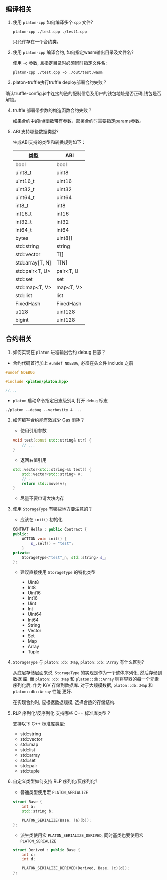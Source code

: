 ## 编译相关

1. 使用 `platon-cpp` 如何编译多个 `cpp` 文件?

    ```shell
    platon-cpp ./test.cpp ./test1.cpp
    ```

    只允许存在一个合约类。

2. 使用 `platon-cpp` 编译合约, 如何指定wasm输出目录及文件名?

    使用 `-o` 参数, 且指定目录时必须同时指定文件名:

    ```shell
    platon-cpp ./test.cpp -o ./out/test.wasm
    ```
3. platon-truffle执行truffle deploy部署合约失败？

  确认truffle-config.js中连接的链的配制信息及用户的钱包地址是否正确,钱包是否解锁。

4. truffle 部署带参数的构造函数合约失败？


   如果合约中的init函数带有参数，部署合约时需要指定params参数。

5. ABI 支持哪些数据类型?

    生成ABI支持的类型和转换规则如下：

    | 类型             | ABI          |
    |------------------|--------------|
    | bool             | bool         |
    | uint8\_t         | uint8        |
    | uint16\_t        | uint16       |
    | uint32\_t        | uint32       |
    | uint64\_t        | uint64       |
    | int8\_t          | int8         |
    | int16\_t         | int16        |
    | int32\_t         | int32        |
    | int64\_t         | int64        |
    | bytes            | uint8[]      |
    | std::string      | string       |
    | std::vector<T>   | T[]          |
    | std::array[T, N] | T[N]         |
    | std::pair<T, U>  | pair<T, U    |
    | std::set<T>      | set<T>       |
    | std::map<T, V>   | map<T, V>    |
    | std::list<T>     | list<T>      |
    | FixedHash<N>     | FixedHash<N> |
    | u128             | uint128      |
    | bigint           | uint128      |


## 合约相关

1. 如何实现在 `platon` 进程输出合约 debug 日志？

 - 合约代码首行加上 `#undef NDEBUG`, 必须在头文件 include 之前

 ```cpp
 #undef NDEBUG

 #include <platon/platon.hpp>

 //...
 ```

 - `platon` 启动命令指定日志级别4, 打开 `debug` 标志

 ```shell
 ./platon --debug --verbosity 4 ...
 ```

2. 如何编写合约能有效减少 Gas 消耗？

   - 使用引用参数

   ```cpp
   void test(const std::string& str) {
       // ...
   }
   ```

   - 返回右值引用

   ```cpp
   std::vector<std::string>&& test() {
       std::vector<std::string> v;
       // ...
       return std::move(v);
   }
   ```

   - 尽量不要申请大块内存

3. 使用 `StorageType` 有哪些地方要注意的？

    - 应该在 `init()` 初始化

    ```cpp
    CONTRAT Hello : public Contract {
    public:
        ACTION void init() {
            s_.self() = "test";
        }
    private:
        StorageType<"test"_n, std::string> s_;
    };
    ```

    - 建议直接使用 `StorageType` 的特化类型

      + Uint8
      + Int8
      + Uint16
      + Int16
      + Uint
      + Int
      + Uint64
      + Int64
      + String
      + Vector
      + Set
      + Map
      + Array
      + Tuple

4. `StorageType` 与 `platon::db::Map`, `platon::db::Array` 有什么区别?

   从底层存储层面来说, `StorageType` 的实现是作为一个整体序列化, 然后存储到数据
   库. 而 `platon::db::Map` 和 `platon::db::Array` 则将容器的每一个元素序列化后, 作为
   K/V 存储到数据库. 对于大规模数据, `platon::db::Map` 和 `platon::db::Array` 性能
   更好.

   在实现合约时, 应根据数据规模, 选择合适的存储结构.

5. RLP 序列化/反序列化 支持哪些 C++ 标准库类型？

    支持以下 C++ 标准库类型:

    - std::string
    - std::vector
    - std::map
    - std::list
    - std::array
    - std::set
    - std::pair
    - std::tuple

6. 自定义类型如何支持 RLP 序列化/反序列化?

   - 普通类型使用宏 `PLATON_SERIALIZE`
   ```cpp
   struct Base {
       int a;
       std::string b;

       PLATON_SERIALIZE(Base, (a)(b));
   };
   ```
   - 派生类使用宏 `PLATON_SERIALIZE_DERIVED`, 同时基类也要使用宏 `PLATON_SERIALIZE`
   ```cpp
   struct Derived : public Base {
       int c;
       int d;

       PLATON_SERIALIZE_DERIVED(Derived, Base, (c)(d));
   };
   ```
